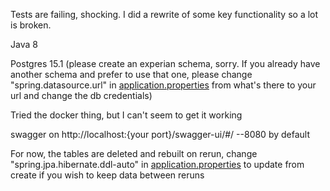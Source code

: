 Tests are failing, shocking. I did a rewrite of some key functionality so a lot is broken.

Java 8

Postgres 15.1 (please create an experian schema, sorry. If you already have another schema and prefer to use that one, please
change "spring.datasource.url" in [application.properties](src%2Fmain%2Fresources%2Fapplication.properties) from what's there to your url and change the db credentials)

Tried the docker thing, but I can't seem to get it working

swagger on http://localhost:{your port}/swagger-ui/#/ --8080 by default

For now, the tables are deleted and rebuilt on rerun, change "spring.jpa.hibernate.ddl-auto" 
in [application.properties](src%2Fmain%2Fresources%2Fapplication.properties) to update from create if you wish to keep
data between reruns